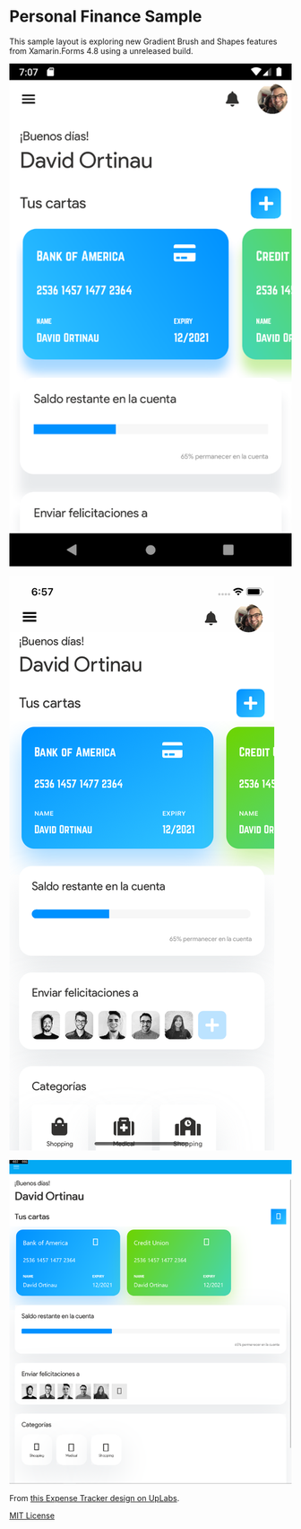 # Personal Finance Sample

This sample layout is exploring new Gradient Brush and Shapes features from Xamarin.Forms 4.8 using a unreleased build.

![Android](screenshots/android.png)

![iOS](screenshots/ios.png)

![UWP](screenshots/uwp.png)

From [this Expense Tracker design on UpLabs](https://www.uplabs.com/posts/expense-tracker-ui-kit).

[MIT License](LICENSE)
